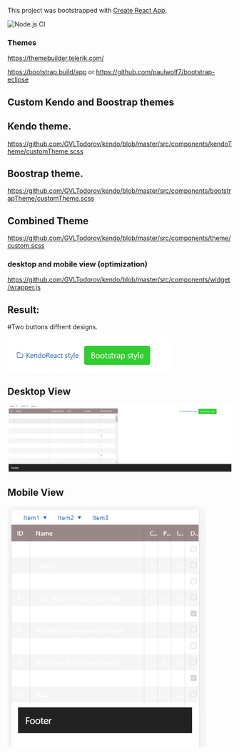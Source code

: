 This project was bootstrapped with [Create React App](https://github.com/facebook/create-react-app).

![Node.js CI](https://github.com/GVLTodorov/kendo/workflows/Node.js%20CI/badge.svg?branch=master)

### Themes

https://themebuilder.telerik.com/

https://bootstrap.build/app or https://github.com/paulwolf7/bootstrap-eclipse

## Custom Kendo and Boostrap themes

## Kendo theme.
https://github.com/GVLTodorov/kendo/blob/master/src/components/kendoTheme/customTheme.scss

## Boostrap theme.
https://github.com/GVLTodorov/kendo/blob/master/src/components/bootstrapTheme/customTheme.scss

## Combined Theme
https://github.com/GVLTodorov/kendo/blob/master/src/components/theme/custom.scss

### desktop and mobile view (optimization)
https://github.com/GVLTodorov/kendo/blob/master/src/components/widget/wrapper.js

## Result:

#Two buttons diffrent designs.

![img](https://github.com/GVLTodorov/kendo/blob/master/images/063c5107-b6d1-440c-b3d5-5da2909879a6.png)

## Desktop View
![img](https://github.com/GVLTodorov/kendo/blob/master/images/8b165bc1-4d46-4a59-b424-2fa607793704.png)

## Mobile View
![img](https://github.com/GVLTodorov/kendo/blob/master/images/9d6619d4-e07b-4c87-875c-fa3cdbfc9006.png)


